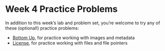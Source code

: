 # Week 4 Practice Problems


In addition to this week’s lab and problem set, you’re welcome to try any of these (optional!) practice problems:


* [Bottom Up](bottomup.md), for practice working with images and metadata
* [License](license.md), for practice working with files and file pointers








